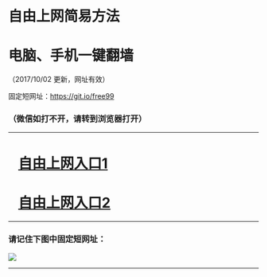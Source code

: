 ﻿# 自由上网简易方法

# 电脑、手机一键翻墙

（2017/10/02 更新，网址有效）

固定短网址：https://git.io/free99

### （微信如打不开，请转到浏览器打开）


***





# &nbsp;&nbsp; <a href="http://ft2471417131.fwtz-zhenx1001.xyz/fwqtz01.html?t=100200123998 " target="_blank">自由上网入口1</a>
# &nbsp;&nbsp; <a href="http://ft2753112829.fw-tzzhen1002.xyz/fwqtz02.html?t=100200115454 " target="_blank">自由上网入口2</a>
***

### 请记住下图中固定短网址：

<img src="https://s3-us-west-2.amazonaws.com/fwq-1001/yjfq-20170905okok.png" /> 


***

